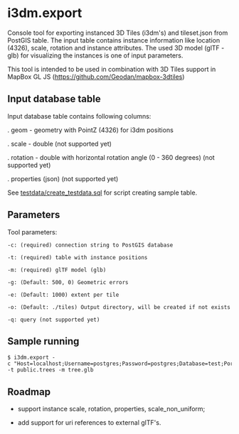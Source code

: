 # i3dm.export

Console tool for exporting instanced 3D Tiles (i3dm's) and tileset.json from PostGIS table. The input table contains instance information like location (4326), scale, rotation and instance attributes. The used 3D model (glTF - glb) for visualizing the instances is one of input parameters.

This tool is intended to be used in combination with 3D Tiles support in MapBox GL JS (https://github.com/Geodan/mapbox-3dtiles)

## Input database table

Input database table contains following columns: 

. geom - geometry with PointZ (4326) for i3dm positions

. scale - double (not supported yet)

. rotation - double with horizontal rotation angle (0 - 360 degrees) (not supported yet)

. properties (json) (not supported yet)

See [testdata/create_testdata.sql](testdata/create_testdata.sql) for script creating sample table. 

## Parameters

Tool parameters:

```
-c: (required) connection string to PostGIS database

-t: (required) table with instance positions

-m: (required) glTF model (glb)

-g: (Default: 500, 0) Geometric errors

-e: (Default: 1000) extent per tile

-o: (Default: ./tiles) Output directory, will be created if not exists

-q: query (not supported yet)
```


## Sample running

```
$ i3dm.export -c "Host=localhost;Username=postgres;Password=postgres;Database=test;Port=5432" -t public.trees -m tree.glb
```

## Roadmap

- support instance scale, rotation, properties, scale_non_uniform;

- add support for uri references to external glTF's.






